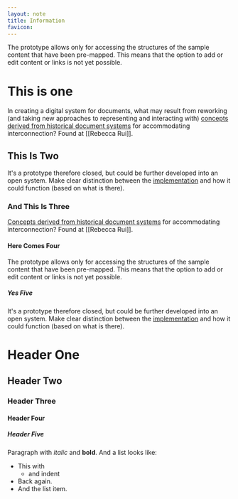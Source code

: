 ```yaml
---
layout: note
title: Information
favicon:
---
```


The prototype allows only for accessing the structures of the sample content that have been pre-mapped. This means that the option to add or edit content or links is not yet possible.

# This is one

In creating a digital system for documents, what may result from reworking (and taking new approaches to representing and interacting with) [concepts derived from historical document systems](http://127.0.0.1:4000/digital_garden/) for accommodating interconnection? Found at [[Rebecca Rui]].

## This Is Two

It's a prototype therefore closed, but could be further developed into an open system. Make clear distinction between the [implementation](http://127.0.0.1:4000/digital_garden/) and how it could function (based on what is there).

### And This Is Three

[Concepts derived from historical document systems](http://127.0.0.1:4000/digital_garden/) for accommodating interconnection? Found at [[Rebecca Rui]].

#### Here Comes Four

The prototype allows only for accessing the structures of the sample content that have been pre-mapped. This means that the option to add or edit content or links is not yet possible.

##### Yes Five

It's a prototype therefore closed, but could be further developed into an open system. Make clear distinction between the [implementation](http://127.0.0.1:4000/digital_garden/) and how it could function (based on what is there).

# Header One
## Header Two
### Header Three
#### Header Four
##### Header Five

Paragraph with *italic* and **bold**. And a list looks like:

- This with
  - and indent
- Back again.
- And the list item.
